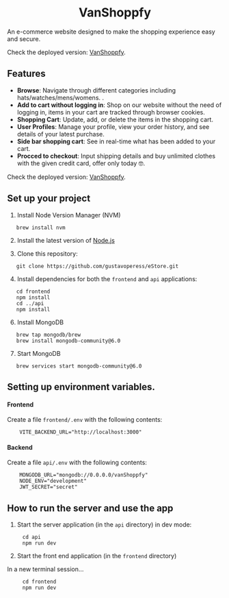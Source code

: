 <h1 align="center">
  VanShoppfy
</h1>

An e-commerce website designed to make the shopping experience easy and secure. 

Check the deployed version: 
  [VanShoppfy](https://mango-forest-09f2f4f03.5.azurestaticapps.net/).

## Features

- **Browse**: Navigate through different categories including hats/watches/mens/womens. .
- **Add to cart without logging in**: Shop on our website without the need of logging in, items in your cart are tracked through browser cookies.
- **Shopping Cart**: Update, add, or delete the items in the shopping cart.
- **User Profiles**: Manage your profile, view your order history, and see details of your latest purchase.
- **Side bar shopping cart**: See in real-time what has been added to your cart.
- **Procced to checkout**: Input shipping details and buy unlimited clothes with the given credit card, offer only today 🤓.



Check the deployed version: 
  [VanShoppfy](https://mango-forest-09f2f4f03.5.azurestaticapps.net/).


##  Set up your project  

1. Install Node Version Manager (NVM)
```
   brew install nvm
```
2. Install the latest version of [Node.js](https://nodejs.org/en/)

3. Clone this repository: 
 ```
    git clone https://github.com/gustavoperess/eStore.git
```

4. Install dependencies for both the `frontend` and `api` applications:
```
   cd frontend
   npm install
   cd ../api
   npm install
```

6. Install MongoDB
```
   brew tap mongodb/brew
   brew install mongodb-community@6.0
```
 
7. Start MongoDB
```
   brew services start mongodb-community@6.0
```

##  Setting up environment variables.  

#### Frontend

Create a file `frontend/.env` with the following contents:

```
    VITE_BACKEND_URL="http://localhost:3000"
```

#### Backend

Create a file `api/.env` with the following contents:

```
    MONGODB_URL="mongodb://0.0.0.0/vanShoppfy"
    NODE_ENV="development"
    JWT_SECRET="secret"
```

##  How to run the server and use the app 

1. Start the server application (in the `api` directory) in dev mode:

```
     cd api
     npm run dev
```

2. Start the front end application (in the `frontend` directory)

In a new terminal session...

```
     cd frontend
     npm run dev
```







